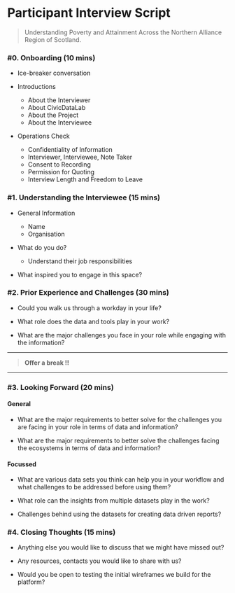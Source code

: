 # Participant Interview Script
> Understanding Poverty and Attainment Across the Northern Alliance Region of Scotland.

### #0. Onboarding (10 mins)

- Ice-breaker conversation

- Introductions
	- About the Interviewer
	- About CivicDataLab
	- About the Project
	- About the Interviewee

- Operations Check
	- Confidentiality of Information  
	- Interviewer, Interviewee, Note Taker
	- Consent to Recording
	- Permission for Quoting
	- Interview Length and Freedom to Leave

### #1. Understanding the Interviewee (15 mins)

- General Information
	- Name
	- Organisation

- What do you do?
	- Understand their job responsibilities

- What inspired you to engage in this space?  

### #2. Prior Experience and Challenges (30 mins)

- Could you walk us through a workday in your life?

- What role does the data and tools play in your work?

- What are the major challenges you face in your role while engaging with the information?

---

> **Offer a break !!**

---

### #3. Looking Forward (20 mins)

#### General

- What are the major requirements to better solve for the challenges you are facing in your role in terms of data and information?

- What are the major requirements to better solve the challenges facing the ecosystems in terms of data and information?

#### Focussed

- What are various data sets you think can help you in your workflow and what challenges to be addressed before using them?

- What role can the insights from multiple datasets play in the work?

- Challenges behind using the datasets for creating data driven reports?  

### #4. Closing Thoughts (15 mins)

- Anything else you would like to discuss that we might have missed out?

- Any resources, contacts you would like to share with us?

- Would you be open to testing the initial wireframes we build for the platform?
